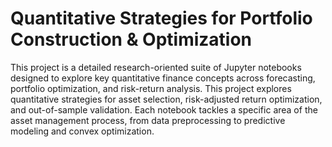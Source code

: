 # Quantitative Strategies for Portfolio Construction & Optimization

This project is a detailed research-oriented suite of Jupyter notebooks designed
to explore key quantitative finance concepts across forecasting, portfolio
optimization, and risk-return analysis. This project explores quantitative
strategies for asset selection, risk-adjusted return optimization, and
out-of-sample validation.  Each notebook tackles a specific area of the asset
management process, from data preprocessing to predictive modeling and convex
optimization.
